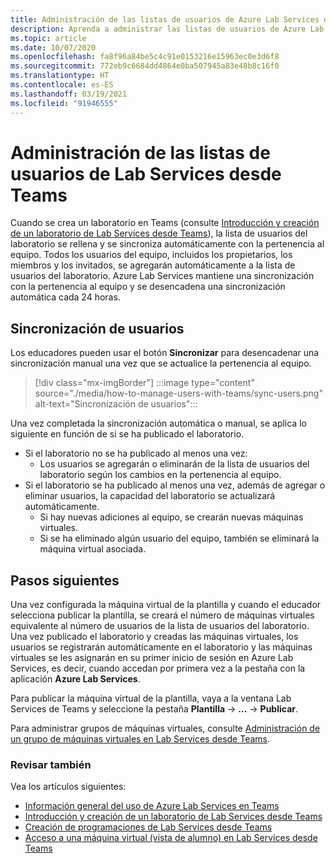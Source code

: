 ```yaml
---
title: Administración de las listas de usuarios de Azure Lab Services desde Teams
description: Aprenda a administrar las listas de usuarios de Azure Lab Services desde Teams.
ms.topic: article
ms.date: 10/07/2020
ms.openlocfilehash: fa8f96a84be5c4c91e0153216e15963ec0e3d6f8
ms.sourcegitcommit: 772eb9c6684dd4864e0ba507945a83e48b8c16f0
ms.translationtype: HT
ms.contentlocale: es-ES
ms.lasthandoff: 03/19/2021
ms.locfileid: "91946555"
---
```

# <a name="manage-lab-services-user-lists-from-teams"></a>Administración de las listas de usuarios de Lab Services desde Teams

Cuando se crea un laboratorio en Teams (consulte [Introducción y creación de un laboratorio de Lab Services desde Teams](how-to-get-started-create-lab-within-teams.md)), la lista de usuarios del laboratorio se rellena y se sincroniza automáticamente con la pertenencia al equipo. Todos los usuarios del equipo, incluidos los propietarios, los miembros y los invitados, se agregarán automáticamente a la lista de usuarios del laboratorio. Azure Lab Services mantiene una sincronización con la pertenencia al equipo y se desencadena una sincronización automática cada 24 horas. 

## <a name="sync-users"></a>Sincronización de usuarios

Los educadores pueden usar el botón **Sincronizar** para desencadenar una sincronización manual una vez que se actualice la pertenencia al equipo. 

> [!div class="mx-imgBorder"]
> :::image type="content" source="./media/how-to-manage-users-with-teams/sync-users.png" alt-text="Sincronización de usuarios":::

Una vez completada la sincronización automática o manual, se aplica lo siguiente en función de si se ha publicado el laboratorio.

* Si el laboratorio no se ha publicado al menos una vez:
    * Los usuarios se agregarán o eliminarán de la lista de usuarios del laboratorio según los cambios en la pertenencia al equipo. 
* Si el laboratorio se ha publicado al menos una vez, además de agregar o eliminar usuarios, la capacidad del laboratorio se actualizará automáticamente.
    * Si hay nuevas adiciones al equipo, se crearán nuevas máquinas virtuales.
    * Si se ha eliminado algún usuario del equipo, también se eliminará la máquina virtual asociada.

## <a name="next-steps"></a>Pasos siguientes

Una vez configurada la máquina virtual de la plantilla y cuando el educador selecciona publicar la plantilla, se creará el número de máquinas virtuales equivalente al número de usuarios de la lista de usuarios del laboratorio. Una vez publicado el laboratorio y creadas las máquinas virtuales, los usuarios se registrarán automáticamente en el laboratorio y las máquinas virtuales se les asignarán en su primer inicio de sesión en Azure Lab Services, es decir, cuando accedan por primera vez a la pestaña con la aplicación **Azure Lab Services**. 

Para publicar la máquina virtual de la plantilla, vaya a la ventana Lab Services de Teams y seleccione la pestaña **Plantilla** -> **...**  -> **Publicar**.

Para administrar grupos de máquinas virtuales, consulte [Administración de un grupo de máquinas virtuales en Lab Services desde Teams](how-to-manage-vm-pool-within-teams.md).

### <a name="also-review"></a>Revisar también

Vea los artículos siguientes:

- [Información general del uso de Azure Lab Services en Teams](lab-services-within-teams-overview.md)
- [Introducción y creación de un laboratorio de Lab Services desde Teams](how-to-get-started-create-lab-within-teams.md)
- [Creación de programaciones de Lab Services desde Teams](how-to-create-schedules-within-teams.md)
- [Acceso a una máquina virtual (vista de alumno) en Lab Services desde Teams](how-to-access-vm-for-students-within-teams.md)

